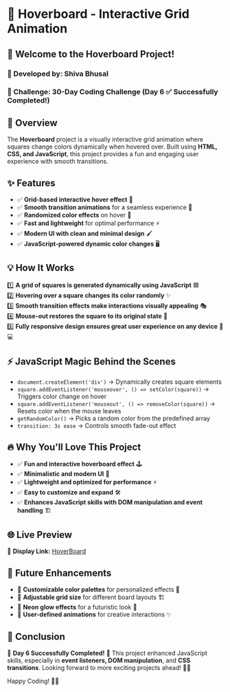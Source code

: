 # 🎨 Hoverboard - Interactive Grid Animation



## 🚀 Welcome to the Hoverboard Project!

### 🌟 Developed by: Shiva Bhusal
### 🎯 Challenge: 30-Day Coding Challenge (Day 6 ✅ Successfully Completed!)

## 🌟 Overview

The **Hoverboard** project is a visually interactive grid animation where squares change colors dynamically when hovered over. Built using **HTML, CSS, and JavaScript**, this project provides a fun and engaging user experience with smooth transitions.

## ✨ Features

- ✅ **Grid-based interactive hover effect** 🎨  
- ✅ **Smooth transition animations** for a seamless experience 🔄  
- ✅ **Randomized color effects** on hover 🌈  
- ✅ **Fast and lightweight** for optimal performance ⚡  
- ✅ **Modern UI with clean and minimal design** 🖌  
- ✅ **JavaScript-powered dynamic color changes** 🖥  


## 💡 How It Works

1️⃣ **A grid of squares is generated dynamically using JavaScript** 🟦  
2️⃣ **Hovering over a square changes its color randomly** ✨  
3️⃣ **Smooth transition effects make interactions visually appealing** 🎭  
4️⃣ **Mouse-out restores the square to its original state** 🔄  
5️⃣ **Fully responsive design ensures great user experience on any device** 📱💻  


## ⚡ JavaScript Magic Behind the Scenes

- `document.createElement('div')` → Dynamically creates square elements  
- `square.addEventListener('mouseover', () => setColor(square))` → Triggers color change on hover  
- `square.addEventListener('mouseout', () => removeColor(square))` → Resets color when the mouse leaves  
- `getRandomColor()` → Picks a random color from the predefined array  
- `transition: 3s ease` → Controls smooth fade-out effect  


## 🔥 Why You'll Love This Project

- ✅ **Fun and interactive hoverboard effect** 🕹  
- ✅ **Minimalistic and modern UI** 🎨  
- ✅ **Lightweight and optimized for performance** ⚡  
- ✅ **Easy to customize and expand** 🛠  
- ✅ **Enhances JavaScript skills with DOM manipulation and event handling** 🏗  


## 🌐 Live Preview

🔗 **Display Link:** [HoverBoard](https://hoverboard-taupe.vercel.app/)


## 🔮 Future Enhancements

- 🚀 **Customizable color palettes** for personalized effects 🎨  
- 🚀 **Adjustable grid size** for different board layouts 🏗  
- 🚀 **Neon glow effects** for a futuristic look 🌟  
- 🚀 **User-defined animations** for creative interactions ✨  


## 🎉 Conclusion

🌟 **Day 6 Successfully Completed!** 🌟 
This project enhanced JavaScript skills, especially in **event listeners, DOM manipulation**, and **CSS transitions**. Looking forward to more exciting projects ahead! 🚀💪  

Happy Coding! 🎯🔥
